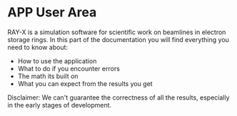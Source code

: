 # APP User Area

RAY-X is a simulation software for scientific work on beamlines in electron storage rings.
In this part of the documentation you will find everything you need to know about:
- How to use the application
- What to do if you encounter errors
- The math its built on
- What you can expect from the results you get

Disclaimer: We can't guarantee the correctness of all the results, 
especially in the early stages of development.